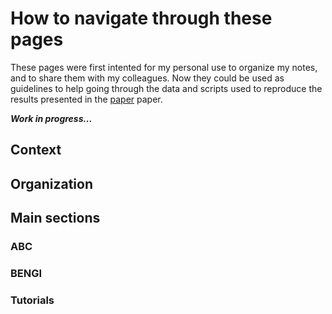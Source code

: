 # How to navigate through these pages

These pages were first intented for my personal use to organize my notes, and to share them with my colleagues. Now they could be used as guidelines to help going through the data and scripts used to reproduce the results presented in the [paper](...) paper.

***Work in progress...***

## Context

## Organization

## Main sections

### ABC

### BENGI

### Tutorials
